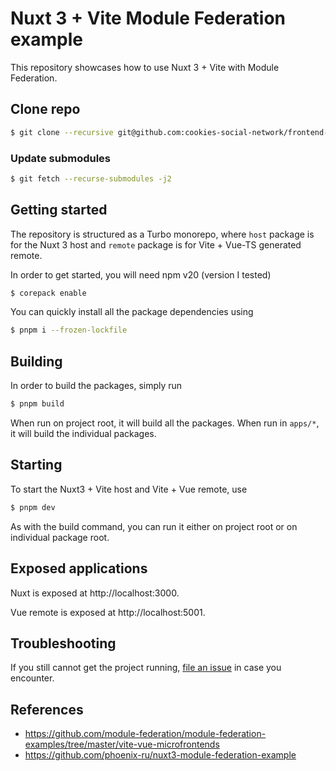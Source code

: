 # Nuxt 3 + Vite Module Federation example

This repository showcases how to use Nuxt 3 + Vite with Module Federation.

## Clone repo
```bash
$ git clone --recursive git@github.com:cookies-social-network/frontend-workspace.git
```

### Update submodules 
```bash
$ git fetch --recurse-submodules -j2
```

## Getting started
The repository is structured as a Turbo monorepo, where `host` package is for the Nuxt 3 host and `remote` package is for Vite + Vue-TS generated remote.


In order to get started, you will need npm v20 (version I tested)
```bash
$ corepack enable
```

You can quickly install all the package dependencies using
```bash
$ pnpm i --frozen-lockfile
```

## Building
In order to build the packages, simply run
```bash
$ pnpm build
```
When run on project root, it will build all the packages. When run in `apps/*`, it will build the individual packages.

## Starting
To start the Nuxt3 + Vite host and Vite + Vue remote, use
```cmd
$ pnpm dev
```

As with the build command, you can run it either on project root or on individual package root.

## Exposed applications

Nuxt is exposed at http://localhost:3000.

Vue remote is exposed at http://localhost:5001.

## Troubleshooting

If you still cannot get the project running, [file an issue](https://github.com/jeffpdotone/nuxt-vite-module-federation/issues/new) in case you encounter.

## References

- https://github.com/module-federation/module-federation-examples/tree/master/vite-vue-microfrontends
- https://github.com/phoenix-ru/nuxt3-module-federation-example
